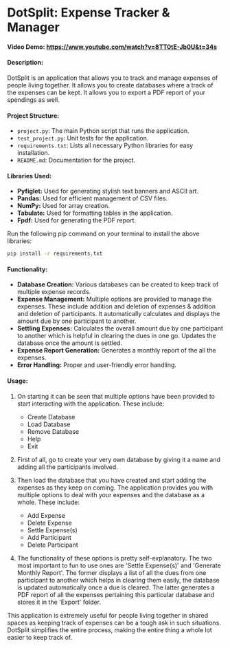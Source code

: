 # DotSplit: Expense Tracker & Manager

#### Video Demo: https://www.youtube.com/watch?v=8TT0tE-Jb0U&t=34s

#### Description:
DotSplit is an application that allows you to track and manage expenses of people living together. It allows you to create databases where a track of the expenses can be kept. It allows you to export a PDF report of your spendings as well.

#### Project Structure:
- `project.py`: The main Python script that runs the application.
- `test_project.py`: Unit tests for the application.
- `requirements.txt`: Lists all necessary Python libraries for easy installation.
- `README.md`: Documentation for the project.

#### Libraries Used:
- **Pyfiglet:** Used for generating stylish text banners and ASCII art.
- **Pandas:** Used for efficient management of CSV files.
- **NumPy:** Used for array creation.
- **Tabulate:** Used for formatting tables in the application.
- **Fpdf:** Used for generating the PDF report.

Run the following pip command on your terminal to install the above libraries:

```bash
pip install -r requirements.txt
```

#### Functionality:
- **Database Creation:** Various databases can be created to keep track of multiple expense records.
- **Expense Management:** Multiple options are provided to manage the expenses. These include addition and deletion of expenses & addition and deletion of participants. It automatically calculates and displays the amount due by one participant to another.
- **Settling Expenses:** Calculates the overall amount due by one participant to another which is helpful in clearing the dues in one go. Updates the database once the amount is settled.
- **Expense Report Generation:** Generates a monthly report of the all the expenses.
- **Error Handling:** Proper and user-friendly error handling.

#### Usage:
1. On starting it can be seen that multiple options have been provided to start interacting with the application. These include:
   - Create Database
   - Load Database
   - Remove Database
   - Help
   - Exit

2. First of all, go to create your very own database by giving it a name and adding all the participants involved.

3. Then load the database that you have created and start adding the expenses as they keep on coming. The application provides you with multiple options to deal with your expenses and the database as a whole. These include:
   - Add Expense
   - Delete Expense
   - Settle Expense(s)
   - Add Participant
   - Delete Participant

4. The functionality of these options is pretty self-explanatory. The two most important to fun to use ones are 'Settle Expense(s)' and 'Generate Monthly Report'.
The former displays a list of all the dues from one participant to another which helps in clearing them easily, the database is updated automatically once a due is cleared. The latter generates a PDF report of all the expenses pertaining this particular database and stores it in the 'Export' folder.

This application is extremely useful for people living together in shared spaces as keeping track of expenses can be a tough ask in such situations. DotSplit simplifies the entire process, making the entire thing a whole lot easier to keep track of.
